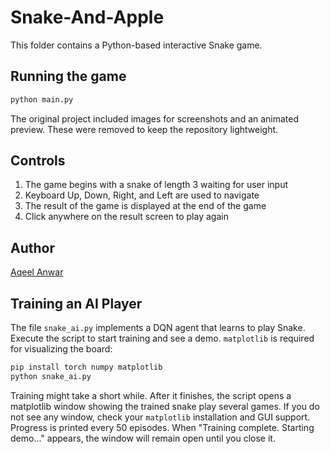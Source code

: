 # Snake-And-Apple

This folder contains a Python-based interactive Snake game.

## Running the game
```bash
python main.py
```

The original project included images for screenshots and an animated
preview. These were removed to keep the repository lightweight.

## Controls
1. The game begins with a snake of length 3 waiting for user input
2. Keyboard Up, Down, Right, and Left are used to navigate
3. The result of the game is displayed at the end of the game
4. Click anywhere on the result screen to play again

## Author
[Aqeel Anwar](https://www.prism.gatech.edu/~manwar8)

## Training an AI Player
The file `snake_ai.py` implements a DQN agent that learns to play Snake.
Execute the script to start training and see a demo. `matplotlib` is
required for visualizing the board:

```bash
pip install torch numpy matplotlib
python snake_ai.py
```

Training might take a short while. After it finishes, the script opens a matplotlib window showing the trained snake play several games. If you do not see any window, check your `matplotlib` installation and GUI support.
Progress is printed every 50 episodes. When "Training complete. Starting demo..." appears, the window will remain open until you close it.
